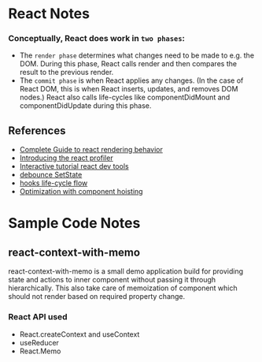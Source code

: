 # React Notes

### Conceptually, React does work in `two phases`:

- The `render phase` determines what changes need to be made to e.g. the DOM. During this phase, React calls render and then compares the result to the previous render.
- The `commit phase` is when React applies any changes. (In the case of React DOM, this is when React inserts, updates, and removes DOM nodes.) React also calls life-cycles like componentDidMount and componentDidUpdate during this phase.

## References 
- [Complete Guide to react rendering behavior](https://blog.isquaredsoftware.com/2020/05/blogged-answers-a-mostly-complete-guide-to-react-rendering-behavior/)
- [Introducing the react profiler](https://reactjs.org/blog/2018/09/10/introducing-the-react-profiler.html)
- [Interactive tutorial react dev tools](https://react-devtools-tutorial.vercel.app/exploring-owners)
- [debounce SetState](https://www.netlify.com/blog/2018/08/29/using-the-react-devtools-profiler-to-diagnose-react-app-performance-issues/)
- [hooks life-cycle flow](https://github.com/donavon/hook-flow)
- [Optimization with component hoisting](https://kentcdodds.com/blog/optimize-react-re-renders)

# Sample Code Notes
## react-context-with-memo
react-context-with-memo is a small demo application build for providing state and actions to inner component without passing it through hierarchically. This also take care of memoization of component which should not render based on required property change. 

### React API used
* React.createContext and useContext 
* useReducer
* React.Memo